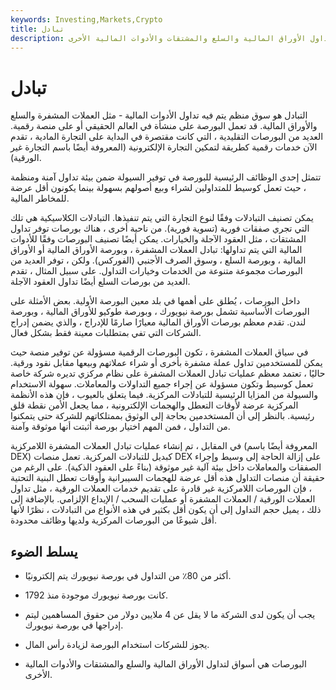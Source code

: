 ```yaml
---
keywords: Investing,Markets,Crypto
title: تبادل
description: التبادل هو سوق يتم فيه تداول الأوراق المالية والسلع والمشتقات والأدوات المالية الأخرى.
---
```


# تبادل
التبادل هو سوق منظم يتم فيه تداول الأدوات المالية - مثل العملات المشفرة والسلع والأوراق المالية. قد تعمل البورصة على منشأة في العالم الحقيقي أو على منصة رقمية. العديد من البورصات التقليدية ، التي كانت مقتصرة في البداية على التجارة المادية ، تقدم الآن خدمات رقمية كطريقة لتمكين التجارة الإلكترونية (المعروفة أيضًا باسم التجارة غير الورقية).

تتمثل إحدى الوظائف الرئيسية للبورصة في توفير السيولة ضمن بيئة تداول آمنة ومنظمة ، حيث تعمل كوسيط للمتداولين لشراء وبيع أصولهم بسهولة بينما يكونون أقل عرضة للمخاطر المالية.

يمكن تصنيف التبادلات وفقًا لنوع التجارة التي يتم تنفيذها. التبادلات الكلاسيكية هي تلك التي تجري صفقات فورية (تسوية فورية). من ناحية أخرى ، هناك بورصات توفر تداول المشتقات ، مثل العقود الآجلة والخيارات. يمكن أيضًا تصنيف البورصات وفقًا للأدوات المالية التي يتم تداولها: تبادل العملات المشفرة ، وبورصة الأوراق المالية أو الأوراق المالية ، وبورصة السلع ، وسوق الصرف الأجنبي (الفوركس). ولكن ، توفر العديد من البورصات مجموعة متنوعة من الخدمات وخيارات التداول. على سبيل المثال ، تقدم العديد من بورصات السلع أيضًا تداول العقود الآجلة.

داخل البورصات ، يُطلق على أهمها في بلد معين البورصة الأولية. بعض الأمثلة على البورصات الأساسية تشمل بورصة نيويورك ، وبورصة طوكيو للأوراق المالية ، وبورصة لندن. تقدم معظم بورصات الأوراق المالية معيارًا صارمًا للإدراج ، والذي يضمن إدراج الشركات التي تفي بمتطلبات معينة فقط بشكل فعال.

في سياق العملات المشفرة ، تكون البورصات الرقمية مسؤولة عن توفير منصة حيث يمكن للمستخدمين تداول عملة مشفرة بأخرى أو شراء عملاتهم وبيعها مقابل نقود ورقية. حاليًا ، تعتمد معظم عمليات تبادل العملات المشفرة على نظام مركزي تديره شركة خاصة تعمل كوسيط وتكون مسؤولة عن إجراء جميع التداولات والمعاملات. سهولة الاستخدام والسيولة من المزايا الرئيسية للتبادلات المركزية. فيما يتعلق بالعيوب ، فإن هذه الأنظمة المركزية عرضة لأوقات التعطل والهجمات الإلكترونية ، مما يجعل الأمن نقطة قلق رئيسية. بالنظر إلى أن المستخدمين بحاجة إلى الوثوق بممتلكاتهم للشركة حتى يتمكنوا من التداول ، فمن المهم اختيار بورصة أثبتت أنها موثوقة وآمنة.

في المقابل ، تم إنشاء عمليات تبادل العملات المشفرة اللامركزية (المعروفة أيضًا باسم DEX) كبديل للتبادلات المركزية. تعمل منصات DEX على إزالة الحاجة إلى وسيط وإجراء الصفقات والمعاملات داخل بيئة آلية غير موثوقة (بناءً على العقود الذكية). على الرغم من حقيقة أن منصات التداول هذه أقل عرضة للهجمات السيبرانية وأوقات تعطل البنية التحتية ، فإن البورصات اللامركزية غير قادرة على تقديم خدمات العملات الورقية ، مثل تداول العملات الورقية / العملات المشفرة أو عمليات السحب / الإيداع الإلزامي. بالإضافة إلى ذلك ، يميل حجم التداول إلى أن يكون أقل بكثير في هذه الأنواع من التبادلات ، نظرًا لأنها أقل شيوعًا من البورصات المركزية ولديها وظائف محدودة.

## يسلط الضوء

- أكثر من 80٪ من التداول في بورصة نيويورك يتم إلكترونيًا.

- كانت بورصة نيويورك موجودة منذ 1792.

- يجب أن يكون لدى الشركة ما لا يقل عن 4 ملايين دولار من حقوق المساهمين ليتم إدراجها في بورصة نيويورك.

- يجوز للشركات استخدام البورصة لزيادة رأس المال.

- البورصات هي أسواق لتداول الأوراق المالية والسلع والمشتقات والأدوات المالية الأخرى.

